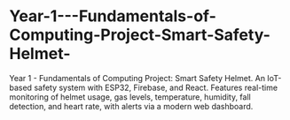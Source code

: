 # Year-1---Fundamentals-of-Computing-Project-Smart-Safety-Helmet-
Year 1 - Fundamentals of Computing Project: Smart Safety Helmet. An IoT-based safety system with ESP32, Firebase, and React. Features real-time monitoring of helmet usage, gas levels, temperature, humidity, fall detection, and heart rate, with alerts via a modern web dashboard.
